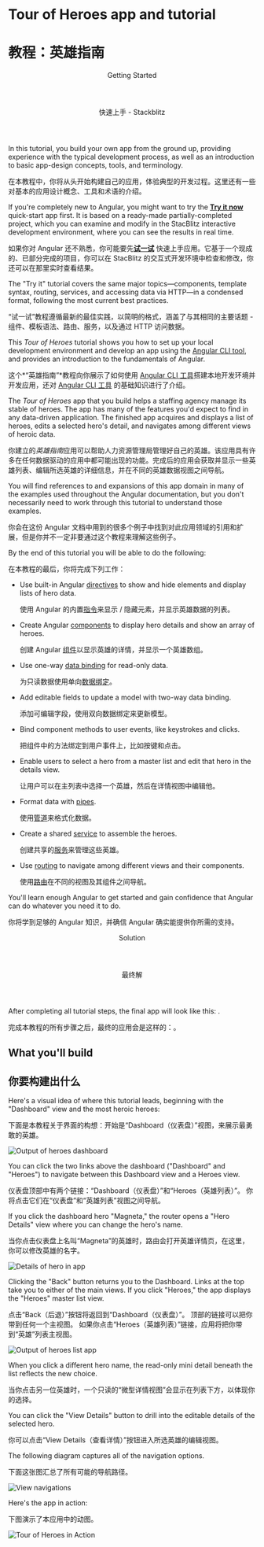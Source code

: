 <h1 class="no-toc">Tour of Heroes app and tutorial</h1>

<h1 class="no-toc">教程：英雄指南</h1>

<div class="callout is-helpful">

<header>Getting Started</header>

<header>快速上手 - Stackblitz</header>

In this tutorial, you build your own app from the ground up, providing experience with the typical development process, as well as an introduction to basic app-design concepts, tools, and terminology.

在本教程中，你将从头开始构建自己的应用，体验典型的开发过程。这里还有一些对基本的应用设计概念、工具和术语的介绍。

If you're completely new to Angular, you might want to try the [**Try it now**](start) quick-start app first.
It is based on a ready-made  partially-completed project, which you can examine and modify in the StacBlitz interactive development environment, where you can see the results in real time.

如果你对 Angular 还不熟悉，你可能要先[**试一试**](start) 快速上手应用。它基于一个现成的、已部分完成的项目，你可以在 StacBlitz 的交互式开发环境中检查和修改，你还可以在那里实时查看结果。

The "Try it" tutorial covers the same major topics&mdash;components, template syntax, routing, services, and accessing data via HTTP&mdash;in a condensed format, following the most current best practices.

“试一试”教程遵循最新的最佳实践，以简明的格式，涵盖了与其相同的主要话题 - 组件、模板语法、路由、服务，以及通过 HTTP 访问数据。

</div>

This _Tour of Heroes_ tutorial shows you how to set up your local development environment and develop an app using the [Angular CLI tool](cli "CLI command reference"), and provides an introduction to the fundamentals of Angular.

这个*“英雄指南”*教程向你展示了如何使用 [Angular CLI 工具](cli "CLI 命令参考：")搭建本地开发环境并开发应用，还对 [Angular CLI 工具](cli "CLI 命令参考：") 的基础知识进行了介绍。

The _Tour of Heroes_ app that you build helps a staffing agency manage its stable of heroes.
The app has many of the features you'd expect to find in any data-driven application.
The finished app acquires and displays a list of heroes, edits a selected hero's detail, and navigates among different views of heroic data.

你建立的*英雄指南*应用可以帮助人力资源管理局管理好自己的英雄。该应用具有许多在任何数据驱动的应用中都可能出现的功能。完成后的应用会获取并显示一些英雄列表、编辑所选英雄的详细信息，并在不同的英雄数据视图之间导航。

You will find references to and expansions of this app domain in many of the examples used throughout the Angular documentation, but you don't necessarily need to work through this tutorial to understand those examples.

你会在这份 Angular 文档中用到的很多个例子中找到对此应用领域的引用和扩展，但是你并不一定非要通过这个教程来理解这些例子。

By the end of this tutorial you will be able to do the following:

在本教程的最后，你将完成下列工作：

* Use built-in Angular [directives](guide/glossary#directive "Directives definition") to show and hide elements and display lists of hero data.

   使用 Angular 的内置[指令](guide/glossary#directive "Directives definition")来显示 / 隐藏元素，并显示英雄数据的列表。

* Create Angular [components](guide/glossary#component "Components definition") to display hero details and show an array of heroes.

   创建 Angular [组件](guide/glossary#component "Components definition")以显示英雄的详情，并显示一个英雄数组。

* Use one-way [data binding](guide/glossary#data-binding "Data binding definition") for read-only data.

   为只读数据使用单向[数据绑定](guide/glossary#data-binding "Data binding definition")。

* Add editable fields to update a model with two-way data binding.

   添加可编辑字段，使用双向数据绑定来更新模型。

* Bind component methods to user events, like keystrokes and clicks.

   把组件中的方法绑定到用户事件上，比如按键和点击。

* Enable users to select a hero from a master list and edit that hero in the details view. 

   让用户可以在主列表中选择一个英雄，然后在详情视图中编辑他。

* Format data with [pipes](guide/glossary#pipe "Pipe definition").

   使用[管道](guide/glossary#pipe "Pipe definition")来格式化数据。

* Create a shared [service](guide/glossary#service "Service definition") to assemble the heroes.

   创建共享的[服务](guide/glossary#service "Service definition")来管理这些英雄。

* Use [routing](guide/glossary#router "Router definition") to navigate among different views and their components.

   使用[路由](guide/glossary#router "Router definition")在不同的视图及其组件之间导航。

You'll learn enough Angular to get started and gain confidence that
Angular can do whatever you need it to do.

你将学到足够的 Angular 知识，并确信 Angular 确实能提供你所需的支持。

<div class="callout is-helpful">

<header>Solution</header>

<header>最终解</header>

After completing all tutorial steps, the final app will look like this: <live-example name="toh-pt6"></live-example>.

完成本教程的所有步骤之后，最终的应用会是这样的：<live-example name="toh-pt6"></live-example>。

</div>

## What you'll build

## 你要构建出什么

Here's a visual idea of where this tutorial leads, beginning with the "Dashboard"
view and the most heroic heroes:

下面是本教程关于界面的构想：开始是“Dashboard（仪表盘）”视图，来展示最勇敢的英雄。

<div class="lightbox">
  <img src='generated/images/guide/toh/heroes-dashboard-1.png' alt="Output of heroes dashboard">
</div>

You can click the two links above the dashboard ("Dashboard" and "Heroes")
to navigate between this Dashboard view and a Heroes view.

仪表盘顶部中有两个链接：“Dashboard（仪表盘）”和“Heroes（英雄列表）”。
  你将点击它们在“仪表盘”和“英雄列表”视图之间导航。

If you click the dashboard hero "Magneta," the router opens a "Hero Details" view
where you can change the hero's name.

当你点击仪表盘上名叫“Magneta”的英雄时，路由会打开英雄详情页，在这里，你可以修改英雄的名字。

<div class="lightbox">
  <img src='generated/images/guide/toh/hero-details-1.png' alt="Details of hero in app">
</div>

Clicking the "Back" button returns you to the Dashboard.
Links at the top take you to either of the main views.
If you click "Heroes," the app displays the "Heroes" master list view.

点击“Back（后退）”按钮将返回到“Dashboard（仪表盘）”。
顶部的链接可以把你带到任何一个主视图。
如果你点击“Heroes（英雄列表）”链接，应用将把你带到“英雄”列表主视图。

<div class="lightbox">
  <img src='generated/images/guide/toh/heroes-list-2.png' alt="Output of heroes list app">
</div>

When you click a different hero name, the read-only mini detail beneath the list reflects the new choice.

当你点击另一位英雄时，一个只读的“微型详情视图”会显示在列表下方，以体现你的选择。

You can click the "View Details" button to drill into the
editable details of the selected hero.

你可以点击“View Details（查看详情）”按钮进入所选英雄的编辑视图。

The following diagram captures all of the navigation options.

下面这张图汇总了所有可能的导航路径。

<div class="lightbox">
  <img src='generated/images/guide/toh/nav-diagram.png' alt="View navigations">
</div>

Here's the app in action:

下图演示了本应用中的动图。

<div class="lightbox">
  <img src='generated/images/guide/toh/toh-anim.gif' alt="Tour of Heroes in Action">
</div>
